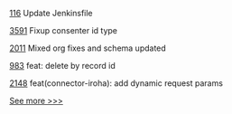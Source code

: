 
[116](https://github.com/hyperledger/iroha-javascript/pull/116) Update Jenkinsfile

[3591](https://github.com/hyperledger/fabric/pull/3591) Fixup consenter id type

[2011](https://github.com/hyperledger/bevel/pull/2011) Mixed org fixes and schema updated

[983](https://github.com/hyperledger/aries-framework-javascript/pull/983) feat: delete by record id 

[2148](https://github.com/hyperledger/cactus/pull/2148) feat(connector-iroha): add dynamic request params


[See more >>>](https://start-here.hyperledger.org/pull-requests)
